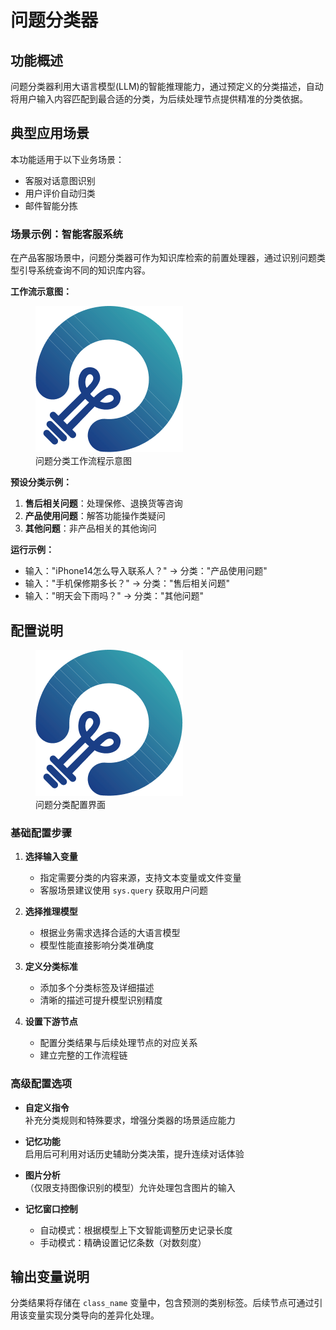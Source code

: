 # 问题分类器

## 功能概述

问题分类器利用大语言模型(LLM)的智能推理能力，通过预定义的分类描述，自动将用户输入内容匹配到最合适的分类，为后续处理节点提供精准的分类依据。

## 典型应用场景

本功能适用于以下业务场景：
- 客服对话意图识别
- 用户评价自动归类 
- 邮件智能分拣

### 场景示例：智能客服系统

在产品客服场景中，问题分类器可作为知识库检索的前置处理器，通过识别问题类型引导系统查询不同的知识库内容。

**工作流示意图：**
<!-- 这里有图片 -->
<figure><img src="../../../public/Group.png" alt="工作流程图"><figcaption>问题分类工作流程示意图</figcaption></figure>

**预设分类示例：**
1. **售后相关问题**：处理保修、退换货等咨询
2. **产品使用问题**：解答功能操作类疑问  
3. **其他问题**：非产品相关的其他询问

**运行示例：**
- 输入："iPhone14怎么导入联系人？" → 分类："产品使用问题"
- 输入："手机保修期多长？" → 分类："售后相关问题" 
- 输入："明天会下雨吗？" → 分类："其他问题"

## 配置说明

<!-- 这里有图片 -->
<figure><img src="../../../public/Group.png" alt="配置界面"><figcaption>问题分类配置界面</figcaption></figure>

### 基础配置步骤

1. **选择输入变量**
   - 指定需要分类的内容来源，支持文本变量或文件变量
   - 客服场景建议使用 `sys.query` 获取用户问题

2. **选择推理模型**
   - 根据业务需求选择合适的大语言模型
   - 模型性能直接影响分类准确度

3. **定义分类标准**
   - 添加多个分类标签及详细描述
   - 清晰的描述可提升模型识别精度

4. **设置下游节点**
   - 配置分类结果与后续处理节点的对应关系
   - 建立完整的工作流程链

### 高级配置选项

- **自定义指令**  
  补充分类规则和特殊要求，增强分类器的场景适应能力

- **记忆功能**  
  启用后可利用对话历史辅助分类决策，提升连续对话体验

- **图片分析**  
  （仅限支持图像识别的模型）允许处理包含图片的输入

- **记忆窗口控制**  
  - 自动模式：根据模型上下文智能调整历史记录长度
  - 手动模式：精确设置记忆条数（对数刻度）

## 输出变量说明

分类结果将存储在 `class_name` 变量中，包含预测的类别标签。后续节点可通过引用该变量实现分类导向的差异化处理。